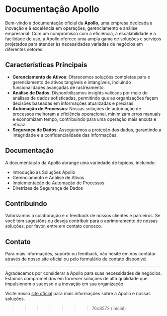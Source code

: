 # Documentação Apollo

Bem-vindo à documentação oficial da **Apollo**, uma empresa dedicada à inovação e à excelência em operações, gerenciamento e análise empresarial. Com um compromisso com a eficiência, a escalabilidade e a facilidade de uso, a Apollo oferece uma ampla gama de soluções e serviços projetados para atender às necessidades variadas de negócios em diferentes setores.

## Características Principais

- **Gerenciamento de Ativos**: Oferecemos soluções completas para o gerenciamento de ativos tangíveis e intangíveis, incluindo funcionalidades avançadas de rastreamento.
- **Análise de Dados**: Disponibilizamos insights valiosos por meio de análises de dados sofisticadas, permitindo que as organizações façam decisões baseadas em informações atualizadas e precisas.
- **Automação de Processos**: Nossas soluções de automação de processos melhoram a eficiência operacional, minimizam erros manuais e economizam tempo, contribuindo para uma operação mais enxuta e eficaz.
- **Segurança de Dados**: Asseguramos a proteção dos dados, garantindo a integridade e a confidencialidade das informações.

## Documentação

A documentação da Apollo abrange uma variedade de tópicos, incluindo:

- Introdução às Soluções Apollo
- Gerenciamento e Análise de Ativos
- Implementação de Automação de Processos
- Diretrizes de Segurança de Dados

## Contribuindo

Valorizamos a colaboração e o feedback de nossos clientes e parceiros. Se você tem sugestões ou deseja contribuir para o aprimoramento de nossas soluções, por favor, entre em contato conosco.

## Contato

Para mais informações, suporte ou feedback, não hesite em nos contatar através de nosso site oficial ou pelo formulário de contato disponível.

---

Agradecemos por considerar a Apollo para suas necessidades de negócios. Estamos comprometidos em fornecer soluções de alta qualidade que impulsionem o sucesso e a inovação em sua organização.

Visite nosso [site oficial](https://apollogestao.com.br) para mais informações sobre a Apollo e nossas soluções.
>>>>>>> 76c8572 (inicial)
